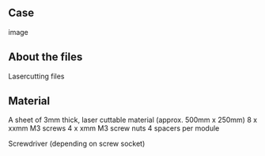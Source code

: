 ## Case
image
## About the files
Lasercutting files

## Material

A sheet of 3mm thick, laser cuttable material (approx. 500mm x 250mm)
8 x xxmm M3 screws
4 x xmm M3 screw nuts
4 spacers per module

Screwdriver (depending on screw socket)
